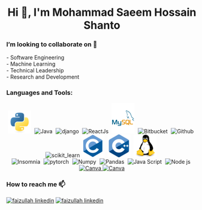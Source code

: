 

<!--
**saeem-shanto/saeem-shanto** is a ✨ _special_ ✨ repository because its `README.md` (this file) appears on your GitHub profile.
-->

<h1 align="center">Hi 👋, I'm Mohammad Saeem Hossain Shanto</h1>

<h3 align="left">I’m looking to collaborate on 💞️</h3>
- Software Engineering <br>
- Machine Learning <br>
- Technical Leadership <br>
- Research and Development <br>

<h3 align="left">Languages and Tools:</h3>
<p align="center">
      <img src="https://raw.githubusercontent.com/devicons/devicon/master/icons/python/python-original.svg" alt="python" style="width: 60px; height: 60px;margin-right:5px"/>
      <img src="https://upload.wikimedia.org/wikipedia/en/thumb/3/30/Java_programming_language_logo.svg/234px-Java_programming_language_logo.svg.png" alt="Java" style="width: 50px; height: 80px; margin-right:5px"/>
      <img src="https://static.djangoproject.com/img/icon-touch.e4872c4da341.png" alt="django" style="width: 60px; height: 60px; margin-right:5px" />
      <img src="https://upload.wikimedia.org/wikipedia/commons/thumb/a/a7/React-icon.svg/768px-React-icon.svg.png?20220125121207" alt="ReactJs" style="width: 50px; height: 50px; margin-right:5px"/>
      <img src="https://raw.githubusercontent.com/devicons/devicon/master/icons/mysql/mysql-original-wordmark.svg" alt="mysql" style="width: 60px; height: 80px; margin-right:5px"/>
      <img src="https://raw.githubusercontent.com/Thomas-George-T/Thomas-George-T/master/assets/bitbucket.svg" alt="Bitbucket" style="width: 60px; height: 60px; margin-right:5px"/>
      <img src="https://github.githubassets.com/favicons/favicon.svg" alt="Github" style="width: 60px; height: 60px; margin-right:5px"/>
      <img src="https://upload.wikimedia.org/wikipedia/commons/0/05/Scikit_learn_logo_small.svg" alt="scikit_learn" style="width: 60px; height: 60px;" margin-right:5px/>
      <img src="https://raw.githubusercontent.com/devicons/devicon/master/icons/c/c-original.svg" alt="c" style="width: 60px; height: 60px; margin-right:5px"/>
      <img src="https://raw.githubusercontent.com/devicons/devicon/master/icons/cplusplus/cplusplus-original.svg" alt="cplusplus" style="width: 60px; height: 60px; margin-right:5px"/>
      <img src="https://raw.githubusercontent.com/devicons/devicon/master/icons/linux/linux-original.svg" alt="linux" style="width: 60px; height: 60px; margin-right:5px"/><br/>
      <img src="https://spin.atomicobject.com/wp-content/uploads/insomnia.jpg" alt="Insomnia" style="width: 90px; height: 50px; margin-right:5px"/>
      <img src="https://www.vectorlogo.zone/logos/pytorch/pytorch-icon.svg" alt="pytorch" style="width: 60px; height: 60px; margin-right:5px"/>
      <img src="https://numpy.org/images/logo.svg" alt="Numpy" style="width: 60px; height: 60px; margin-right:5px"/>
      <img src="https://upload.wikimedia.org/wikipedia/commons/thumb/2/22/Pandas_mark.svg/320px-Pandas_mark.svg.png"       alt="Pandas" style="width: 60px; height: 50px; margin-right:5px"/>
      <img src="https://static.javatpoint.com/images/javascript/javascript_logo.png" alt="Java Script" style="width: 60px; height: 50px; margin-right:5px"/>
      <img src="https://upload.wikimedia.org/wikipedia/commons/thumb/d/d9/Node.js_logo.svg/1200px-Node.js_logo.svg.png" alt="Node js" style="width: 50px; height: 50px; margin-right:5px"/>
      <br/>
      <a href="https://www.canva.com/">
            <img src="https://static.canva.com/web/images/12487a1e0770d29351bd4ce4f87ec8fe.svg" alt="Canva" style="width:50px; height: 50px;"/>
      </a>
      <a href="https://docs.google.com/presentation/">
            <img src="https://www.gstatic.com/images/branding/product/1x/slides_2020q4_48dp.png" alt="Canva" style="width:50px; height: 50px;"/> 
      </a>
</p>
    
    
<!--- 
### :zap: Github Stats

<img align="left" src="https://github-readme-stats.vercel.app/api?username=kmfaizullah&show_icons=true&count_private=true&theme=tokyonight&bg_color=24292e" alt="Faizullah's Github Stats" width="60%">
<img src="https://github-readme-stats.vercel.app/api/top-langs/?username=kmfaizullah&show_icons=true&hide_border=true&theme=radical" width="35%" alt="">
--->
  


<h3 align="left">How to reach me 📫</h3>
<p align="left">
  <a href="https://www.linkedin.com/in/saeem-shanto/" target="blank"><img align="center" src="https://raw.githubusercontent.com/peterthehan/peterthehan/master/assets/linkedin.svg" alt="faizullah linkedin" height="30" width="40" /></a>
<a href="mailto:saeem.shanto@northsouth.edu" target="blank"><img align="center" src="https://upload.wikimedia.org/wikipedia/commons/thumb/7/7e/Gmail_icon_%282020%29.svg/768px-Gmail_icon_%282020%29.svg.png?20221017173631" alt="faizullah linkedin" height="30" width="40" /></a>
